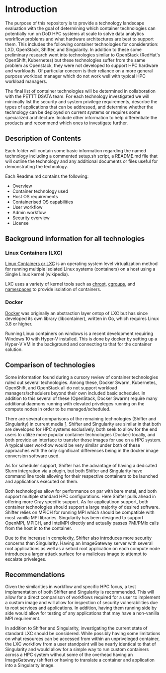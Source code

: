 # Introduction
The purpose of this repository is to provide a technology landscape evaluation with the goal of determining which container technologies can potentially run on DoD HPC systems at scale to solve data analytics workflow problems and what hardware architectures are best to support them. This includes the following container technologies for consideration: LXD, OpenStack, Shifter, and Singularity.  In addition to these some preliminary research went into technologies similar to OpenStack (RedHat's OpenShift, Kubernetes) but these technologies suffer from the same problem as Openstack, they were not developed to support HPC hardware and workloads.  Of particular concern is their reliance on a more general purpose workload manager which do not work well with typical HPC workload managers.

The final list of container technologies will be determined in collaboration with the PETTT DSATA team. For each technology investigated we will minimally list the security and system privilege requirements, describe the types of applications that can be addressed, and determine whether the technology can be deployed on current systems or requires some specialized architecture. Include other information to help differentiate the products and recommend which ones to investigate further.

## Description of Contents
Each folder will contain some basic information regarding the named technology including a commented setup.sh script, a README.md file that will outline the technology and any additional documents or files useful for demonstrating the technology.

Each Readme.md contains the following:
* Overview
* Container technology used
* Host OS requirements
* Containerised OS capabilities
* User workflow
* Admin workflow
* Security overview
* License


## Background information for all technologies
### Linux Containers (LXC)
[Linux Containers or LXC](https://en.wikipedia.org/wiki/LXC) is an operating system level virtualization method for running multiple isolated Linux systems (containers) on a host using a Single Linux kernel (wikipedia).

LXC uses a variety of kernel tools such as [chroot][chroot], [cgroups][cgroups], and [namespaces][namespaces] to provide isolation of containers.

### Docker
[Docker](https://en.wikipedia.org/wiki/Docker_(software)) was originally an abstraction layer ontop of LXC but has since developed its own library (libcontainer), written in Go, which requires Linux 3.8 or higher.

Running Linux containers on windows is a recent development requiring Windows 10 with Hyper-V installed.  This is done by docker by setting up a Hyper-V VM in the background and connecting to that for the container solution.

[cgroups]:https://en.wikipedia.org/wiki/Cgroups
[namespaces]:https://en.wikipedia.org/wiki/Linux_namespaces
[chroot]:https://en.wikipedia.org/wiki/Chroot

## Comparison of technologies
Some information found during a cursory review of container technologies ruled out several technologies.  Among these, Docker Swarm, Kubernetes, OpenShift, and OpenStack all do not support workload managers/schedulers beyond their own included basic scheduler.  In addition to this several of these (OpenStack, Docker Swarm) require many additional daemons running with elevated priveleges running on the compute nodes in order to be managed/scheduled.

There are several comparisons of the remaining technologies (Shifter and Singularity) in current media [1][comparison].  Shifter and Singularity are similar in that both are developed for HPC systems exclusively, both seek to allow for the end users to utilize more popular container technologies (Docker) locally, and both provide an interface to transfer those images for use on a HPC system.  A typical user workflow would be very similar under both of these approaches with the only significant differences being in the docker image conversion software used.

As for scheduler support, Shifter has the advantage of having a dedicated Slurm integration via a plugin, but both Shifter and Singularity have command line tools allowing for their respective containers to be launched and applications executed on them.  

Both technologies allow for performance on par with bare metal, and both support multiple standard HPC configurations.  Here Shifter pulls ahead in offering more Cray specific support.  As for applicatioon support, both container technologies should support a large majority of desired software.  Shifter relies on MPICH for running MPI which should be compatible with most vanilla MPI libraries.  Singularity has been designed to support OpenMPI, MPICH, and IntelMPI directly and actually passes PMI/PMIx calls from the host in to the container.

Due to the increase in complexity, Shifter also introduces more security concerns than Singularity.  Having an ImageGateway server with several root applications as well as a setuid root application on each compute node introduces a larger attack surface for a malicious image to attempt to escalate priveleges.

## Recommendations
Given the similarities in workflow and specific HPC focus, a test implementation of both Shifter and Singularity is recommended.  This will allow for a direct comparison of workflows required for a user to implement a custom image and will allow for inspection of security vulnerabilities due to root services and applications.  In addition, having them running side by side would allow for testing of any applications that may have a non-vanilla MPI requirement.

In addition to Shifter and Singularity, investigating the current state of standard LXC should be considered.  While possibly having some limitations on what resources can be accessed from within an unpriveleged container, the LXC workflow from a user standpoint will be nearly identical to that of Singularity and would allow for a simple way to run custom containers across a HPC system without some of the overhead having an ImageGateway (shifter) or having to translate a container and application into a Singularity image.


[comparison]:http://geekyap.blogspot.ch/2016/11/docker-vs-singularity-vs-shifter-in-hpc.html
